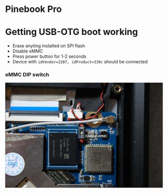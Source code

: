 # Pinebook Pro

# Getting USB-OTG boot working
- Erase anyting installed on SPI flash
- Disable eMMC
- Press power button for 1-2 seconds
- Device with `idVendor=2207, idProduct=330c` should be connected

### eMMC DIP switch
![eMMC DIP switch](../img/DSCF1687s.JPG)
